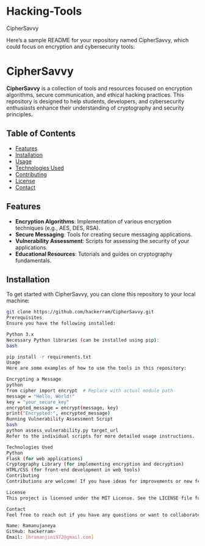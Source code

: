 # Hacking-Tools
CipherSavvy

Here’s a sample README for your repository named CipherSavvy, which could focus on encryption and cybersecurity tools:
# CipherSavvy

**CipherSavvy** is a collection of tools and resources focused on encryption algorithms, secure communication, and ethical hacking practices. This repository is designed to help students, developers, and cybersecurity enthusiasts enhance their understanding of cryptography and security principles.

## Table of Contents

- [Features](#features)
- [Installation](#installation)
- [Usage](#usage)
- [Technologies Used](#technologies-used)
- [Contributing](#contributing)
- [License](#license)
- [Contact](#contact)

## Features

- **Encryption Algorithms**: Implementation of various encryption techniques (e.g., AES, DES, RSA).
- **Secure Messaging**: Tools for creating secure messaging applications.
- **Vulnerability Assessment**: Scripts for assessing the security of your applications.
- **Educational Resources**: Tutorials and guides on cryptography fundamentals.

## Installation

To get started with CipherSavvy, you can clone this repository to your local machine:

```bash
git clone https://github.com/hackerram/CipherSavvy.git
Prerequisites
Ensure you have the following installed:

Python 3.x
Necessary Python libraries (can be installed using pip):
bash

pip install -r requirements.txt
Usage
Here are some examples of how to use the tools in this repository:

Encrypting a Message
python
from cipher import encrypt  # Replace with actual module path
message = "Hello, World!"
key = "your_secure_key"
encrypted_message = encrypt(message, key)
print("Encrypted:", encrypted_message)
Running Vulnerability Assessment Script
bash
python assess_vulnerability.py target_url
Refer to the individual scripts for more detailed usage instructions.

Technologies Used
Python
Flask (for web applications)
Cryptography Library (for implementing encryption and decryption)
HTML/CSS (for front-end development in web tools)
Contributing
Contributions are welcome! If you have ideas for improvements or new features, please fork the repository and submit a pull request. You can also open an issue to discuss your suggestions.

License
This project is licensed under the MIT License. See the LICENSE file for more information.

Contact
Feel free to reach out if you have any questions or want to collaborate!

Name: Ramanujaneya
GitHub: hackerram>
Email: [bramanjini972@gmail.com]
